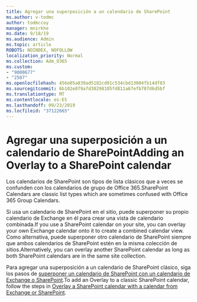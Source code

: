 ```yaml
---
title: Agregar una superposición a un calendario de SharePoint
ms.author: v-todmc
author: todmccoy
manager: mnirkhe
ms.date: 9/18/19
ms.audience: Admin
ms.topic: article
ROBOTS: NOINDEX, NOFOLLOW
localization_priority: Normal
ms.collection: Adm_O365
ms.custom:
- "9000677"
- "2587"
ms.openlocfilehash: 456e05a839ad5182cd91c534cbd13004fb14df83
ms.sourcegitcommit: 6b102e079a7d30298105fd811a67efb707d6d5bf
ms.translationtype: MT
ms.contentlocale: es-ES
ms.lasthandoff: 09/23/2019
ms.locfileid: "37122665"
---
```

# <a name="adding-an-overlay-to-a-sharepoint-calendar"></a><span data-ttu-id="f16f9-102">Agregar una superposición a un calendario de SharePoint</span><span class="sxs-lookup"><span data-stu-id="f16f9-102">Adding an Overlay to a SharePoint calendar</span></span>

<span data-ttu-id="f16f9-103">Los calendarios de SharePoint son tipos de lista clásicos que a veces se confunden con los calendarios de grupo de Office 365.</span><span class="sxs-lookup"><span data-stu-id="f16f9-103">SharePoint Calendars are classic list types which are sometimes confused with Office 365 Group Calendars.</span></span>
 
<span data-ttu-id="f16f9-104">Si usa un calendario de SharePoint en el sitio, puede superponer su propio calendario de Exchange en él para crear una vista de calendario combinada.</span><span class="sxs-lookup"><span data-stu-id="f16f9-104">If you use a SharePoint calendar on your site, you can overlay your own Exchange calendar onto it to create a combined calendar view.</span></span> <span data-ttu-id="f16f9-105">Como alternativa, puede superponer otro calendario de SharePoint siempre que ambos calendarios de SharePoint estén en la misma colección de sitios.</span><span class="sxs-lookup"><span data-stu-id="f16f9-105">Alternatively, you can overlay another SharePoint calendar as long as both SharePoint calendars are in the same site collection.</span></span>
 
<span data-ttu-id="f16f9-106">Para agregar una superposición a un calendario de SharePoint clásico, siga los pasos de [superponer un calendario de SharePoint con un calendario de Exchange o SharePoint](https://support.office.com/article/Overlay-a-SharePoint-calendar-with-a-calendar-from-Exchange-or-SharePoint-4CAEBE59-3994-4A94-9322-B31ABB8A5E9A).</span><span class="sxs-lookup"><span data-stu-id="f16f9-106">To add an Overlay to a classic SharePoint calendar, follow the steps in [Overlay a SharePoint calendar with a calendar from Exchange or SharePoint](https://support.office.com/article/Overlay-a-SharePoint-calendar-with-a-calendar-from-Exchange-or-SharePoint-4CAEBE59-3994-4A94-9322-B31ABB8A5E9A).</span></span>

